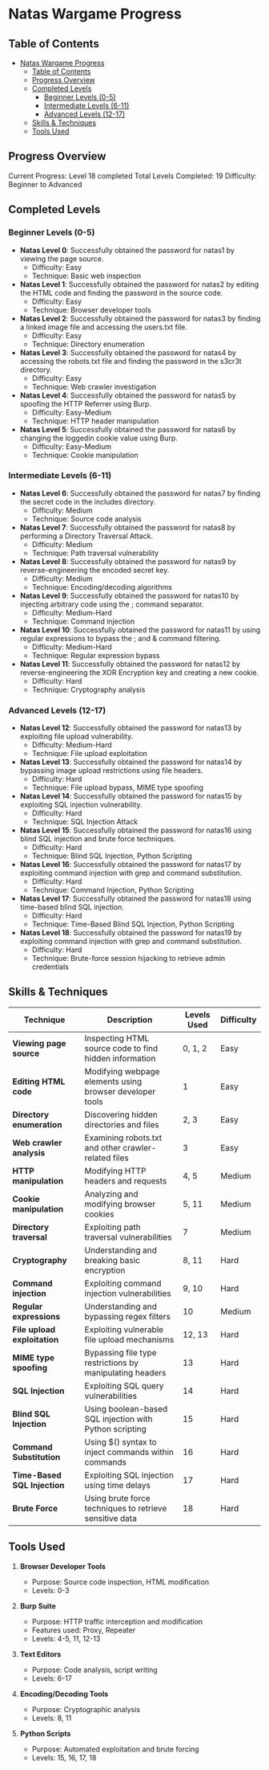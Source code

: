 # Natas Wargame Progress

## Table of Contents

- [Natas Wargame Progress](#natas-wargame-progress)
  - [Table of Contents](#table-of-contents)
  - [Progress Overview](#progress-overview)
  - [Completed Levels](#completed-levels)
    - [Beginner Levels (0-5)](#beginner-levels-0-5)
    - [Intermediate Levels (6-11)](#intermediate-levels-6-11)
    - [Advanced Levels (12-17)](#advanced-levels-12-17)
  - [Skills \& Techniques](#skills--techniques)
  - [Tools Used](#tools-used)

## Progress Overview

Current Progress: Level 18 completed
Total Levels Completed: 19
Difficulty: Beginner to Advanced

## Completed Levels

### Beginner Levels (0-5)

- **Natas Level 0**: Successfully obtained the password for natas1 by viewing the page source.
  - Difficulty: Easy
  - Technique: Basic web inspection
- **Natas Level 1**: Successfully obtained the password for natas2 by editing the HTML code and finding the password in the source code.
  - Difficulty: Easy
  - Technique: Browser developer tools
- **Natas Level 2**: Successfully obtained the password for natas3 by finding a linked image file and accessing the users.txt file.
  - Difficulty: Easy
  - Technique: Directory enumeration
- **Natas Level 3**: Successfully obtained the password for natas4 by accessing the robots.txt file and finding the password in the s3cr3t directory.
  - Difficulty: Easy
  - Technique: Web crawler investigation
- **Natas Level 4**: Successfully obtained the password for natas5 by spoofing the HTTP Referrer using Burp.
  - Difficulty: Easy-Medium
  - Technique: HTTP header manipulation
- **Natas Level 5**: Successfully obtained the password for natas6 by changing the loggedin cookie value using Burp.
  - Difficulty: Easy-Medium
  - Technique: Cookie manipulation

### Intermediate Levels (6-11)

- **Natas Level 6**: Successfully obtained the password for natas7 by finding the secret code in the includes directory.
  - Difficulty: Medium
  - Technique: Source code analysis
- **Natas Level 7**: Successfully obtained the password for natas8 by performing a Directory Traversal Attack.
  - Difficulty: Medium
  - Technique: Path traversal vulnerability
- **Natas Level 8**: Successfully obtained the password for natas9 by reverse-engineering the encoded secret key.
  - Difficulty: Medium
  - Technique: Encoding/decoding algorithms
- **Natas Level 9**: Successfully obtained the password for natas10 by injecting arbitrary code using the ; command separator.
  - Difficulty: Medium-Hard
  - Technique: Command injection
- **Natas Level 10**: Successfully obtained the password for natas11 by using regular expressions to bypass the ; and & command filtering.
  - Difficulty: Medium-Hard
  - Technique: Regular expression bypass
- **Natas Level 11**: Successfully obtained the password for natas12 by reverse-engineering the XOR Encryption key and creating a new cookie.
  - Difficulty: Hard
  - Technique: Cryptography analysis

### Advanced Levels (12-17)

- **Natas Level 12**: Successfully obtained the password for natas13 by exploiting file upload vulnerability.
  - Difficulty: Medium-Hard
  - Technique: File upload exploitation
- **Natas Level 13**: Successfully obtained the password for natas14 by bypassing image upload restrictions using file headers.
  - Difficulty: Hard
  - Technique: File upload bypass, MIME type spoofing
- **Natas Level 14**: Successfully obtained the password for natas15 by exploiting SQL injection vulnerability.
  - Difficulty: Hard
  - Technique: SQL Injection Attack
- **Natas Level 15**: Successfully obtained the password for natas16 using blind SQL injection and brute force techniques.
  - Difficulty: Hard
  - Technique: Blind SQL Injection, Python Scripting
- **Natas Level 16**: Successfully obtained the password for natas17 by exploiting command injection with grep and command substitution.
  - Difficulty: Hard
  - Technique: Command Injection, Python Scripting
- **Natas Level 17**: Successfully obtained the password for natas18 using time-based blind SQL injection.
  - Difficulty: Hard
  - Technique: Time-Based Blind SQL Injection, Python Scripting
- **Natas Level 18**: Successfully obtained the password for natas19 by exploiting command injection with grep and command substitution.
  - Difficulty: Hard
  - Technique: Brute-force session hijacking to retrieve admin credentials

## Skills & Techniques

| Technique                    | Description                                              | Levels Used | Difficulty |
| ---------------------------- | -------------------------------------------------------- | ----------- | ---------- |
| **Viewing page source**      | Inspecting HTML source code to find hidden information   | 0, 1, 2     | Easy       |
| **Editing HTML code**        | Modifying webpage elements using browser developer tools | 1           | Easy       |
| **Directory enumeration**    | Discovering hidden directories and files                 | 2, 3        | Easy       |
| **Web crawler analysis**     | Examining robots.txt and other crawler-related files     | 3           | Easy       |
| **HTTP manipulation**        | Modifying HTTP headers and requests                      | 4, 5        | Medium     |
| **Cookie manipulation**      | Analyzing and modifying browser cookies                  | 5, 11       | Medium     |
| **Directory traversal**      | Exploiting path traversal vulnerabilities                | 7           | Medium     |
| **Cryptography**             | Understanding and breaking basic encryption              | 8, 11       | Hard       |
| **Command injection**        | Exploiting command injection vulnerabilities             | 9, 10       | Hard       |
| **Regular expressions**      | Understanding and bypassing regex filters                | 10          | Medium     |
| **File upload exploitation** | Exploiting vulnerable file upload mechanisms             | 12, 13      | Hard       |
| **MIME type spoofing**       | Bypassing file type restrictions by manipulating headers | 13          | Hard       |
| **SQL Injection**            | Exploiting SQL query vulnerabilities                     | 14          | Hard       |
| **Blind SQL Injection**      | Using boolean-based SQL injection with Python scripting  | 15          | Hard       |
| **Command Substitution**     | Using $() syntax to inject commands within commands      | 16          | Hard       |
| **Time-Based SQL Injection** | Exploiting SQL injection using time delays               | 17          | Hard       |
| **Brute Force**              | Using brute force techniques to retrieve sensitive data  | 18          | Hard       |

## Tools Used

1. **Browser Developer Tools**
   - Purpose: Source code inspection, HTML modification
   - Levels: 0-3

2. **Burp Suite**
   - Purpose: HTTP traffic interception and modification
   - Features used: Proxy, Repeater
   - Levels: 4-5, 11, 12-13

3. **Text Editors**
   - Purpose: Code analysis, script writing
   - Levels: 6-17

4. **Encoding/Decoding Tools**
   - Purpose: Cryptographic analysis
   - Levels: 8, 11

5. **Python Scripts**
   - Purpose: Automated exploitation and brute forcing
   - Levels: 15, 16, 17, 18

